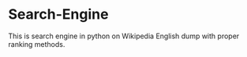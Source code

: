 # Search-Engine
This is search engine in python on Wikipedia English dump with proper ranking methods.
